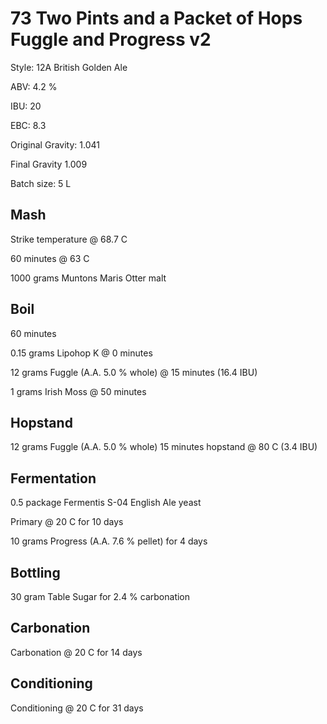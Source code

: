 # 73 Two Pints and a Packet of Hops Fuggle and Progress v2

Style: 12A British Golden Ale

ABV: 4.2 %

IBU: 20

EBC: 8.3

Original Gravity: 1.041

Final Gravity 1.009

Batch size: 5 L

## Mash

Strike temperature @ 68.7 C

60 minutes @ 63 C

1000 grams Muntons Maris Otter malt

## Boil

60 minutes

0.15 grams Lipohop K @ 0 minutes

12 grams Fuggle (A.A. 5.0 % whole) @ 15 minutes (16.4 IBU)

1 grams Irish Moss @ 50 minutes

## Hopstand

12 grams Fuggle (A.A. 5.0 % whole) 15 minutes hopstand @ 80 C (3.4 IBU)

## Fermentation

0.5 package Fermentis S-04 English Ale yeast

Primary @ 20 C for 10 days

10 grams Progress (A.A. 7.6 % pellet) for 4 days

## Bottling

30 gram Table Sugar for 2.4 % carbonation

## Carbonation

Carbonation @ 20 C for 14 days

## Conditioning

Conditioning @ 20 C for 31 days
